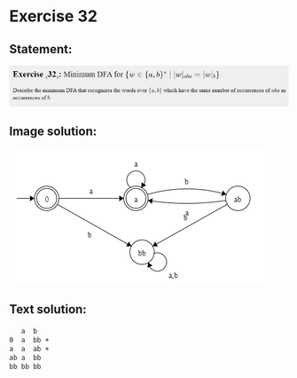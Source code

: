 # Exercise 32

## Statement:
![Statement](https://github.com/AdriCri22/Teoria-Computacion-TC-FIB/blob/main/DFA/32/Statement_32.png)

## Image solution:
![Solution](https://github.com/AdriCri22/Teoria-Computacion-TC-FIB/blob/main/DFA/32/Image_sol_32.png)

## Text solution:
       a  b 
    0  a  bb +
    a  a  ab +
    ab a  bb
    bb bb bb
